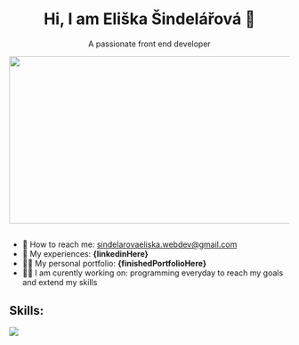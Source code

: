 ## <h1 align="center"> Hi, I am Eliška Šindelářová 👋 </h1>
<p align='center'>A passionate front end developer<p/>

<div align="center">
  <img src="https://media.giphy.com/media/L1R1tvI9svkIWwpVYr/giphy.gif" width="600" height="300"/>
</div>

##

- 📧 How to reach me: sindelarovaeliska.webdev@gmail.com
- 📄 My experiences: **{linkedinHere}**
- 💁‍♀️ My personal portfolio: **{finishedPortfolioHere}**
- 👩‍💻 I am curently working on: programming everyday to reach my goals and extend my skills

 <h2>Skills:</h2>
<img src="https://img.shields.io/badge/css3-%231572B6.svg?style=for-the-badge&logo=css3&logoColor=white">


